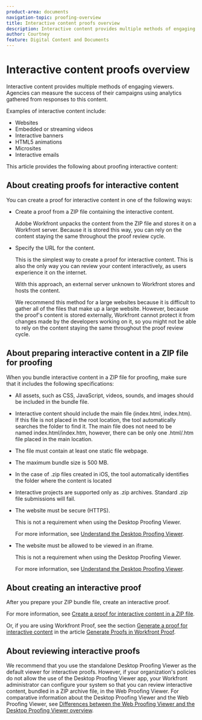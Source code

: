 ```yaml
---
product-area: documents
navigation-topic: proofing-overview
title: Interactive content proofs overview
description: Interactive content provides multiple methods of engaging viewers. Agencies can measure the success of their campaigns using analytics gathered from responses to this content.
author: Courtney
feature: Digital Content and Documents
---
```


# Interactive content proofs overview

Interactive content provides multiple methods of engaging viewers. Agencies can measure the success of their campaigns using analytics gathered from responses to this content.

Examples of interactive content include:

* Websites
* Embedded or streaming videos
* Interactive banners
* HTML5 animations
* Microsites
* Interactive emails

This article provides the following about proofing interactive content:

## About creating proofs for interactive content

You can create a proof for interactive content in one of the following ways:

* Create a proof from a ZIP file containing the interactive content.

  Adobe Workfront unpacks the content from the ZIP file and stores it on a Workfront server. Because it is stored this way, you can rely on the content staying the same throughout the proof review cycle.

* Specify the URL for the content.

  This is the simplest way to create a proof for interactive content. This is also the only way you can review your content interactively, as users experience it on the internet.

  With this approach, an external server unknown to Workfront stores and hosts the content.

  We recommend this method for a large websites because it is difficult to gather all of the files that make up a large website. However, because the proof's content is stored externally, Workfront cannot protect it from changes made by the developers working on it, so you might not be able to rely on the content staying the same throughout the proof review cycle.

## About preparing interactive content in a ZIP file for proofing

When you bundle interactive content in a ZIP file for proofing, make sure that it includes the following specifications:

* All assets, such as CSS, JavaScript, videos, sounds, and images should be included in the bundle file.
* Interactive content should include the main file (index.html, index.htm). If this&nbsp;file is not placed in the root location, the tool automatically searches the folder to find it.&nbsp;The main file does not need to be named&nbsp;index.html/index.htm, however, there can be only one .html/.htm file placed in the main location.
* The file must contain at least one static file webpage.
* The maximum bundle size is 500 MB.
* In the case of .zip files created in iOS, the tool automatically identifies the folder where the content is located
* Interactive projects are supported only as .zip archives. Standard .zip file submissions will fail.
* The website must be secure (HTTPS).

  This is not a requirement when using the Desktop Proofing Viewer.

  For more information, see [Understand the Desktop Proofing Viewer](../../../workfront-proof/wp-work-proofsfiles/review-proofs-dpv/destop-proofing-viewer.md).

* The website must be allowed to be viewed in an iframe.

  This is not a requirement when using the Desktop Proofing Viewer.

  For more information, see [Understand the Desktop Proofing Viewer](../../../workfront-proof/wp-work-proofsfiles/review-proofs-dpv/destop-proofing-viewer.md).

## About creating an interactive proof

After you prepare your ZIP bundle file, create an interactive proof.

For more information, see [Create a proof for interactive content in a ZIP file](../../../review-and-approve-work/proofing/creating-proofs-within-workfront/generate-proof-interactive-content-.md).

Or, if you are using Workfront Proof, see the section [Generate a proof for interactive content](../../../workfront-proof/wp-work-proofsfiles/create-proofs-and-files/generate-proofs.md#generati) in the article [Generate Proofs in Workfront Proof](../../../workfront-proof/wp-work-proofsfiles/create-proofs-and-files/generate-proofs.md).

## About reviewing interactive proofs

We recommend that you use the standalone Desktop Proofing Viewer as the default viewer for interactive proofs.&nbsp;However, if your organization's policies do not allow the use of the Desktop Proofing Viewer app, your Workfront administrator can configure your system so that you can review interactive content, bundled in a ZIP archive file, in the Web Proofing Viewer. For comparative information about the Desktop Proofing Viewer and the Web Proofing Viewer, see [Differences between the Web Proofing Viewer and the Desktop Proofing Viewer overview](../../../review-and-approve-work/proofing/proofing-overview/understand-differences-between-web-viewer.md).
